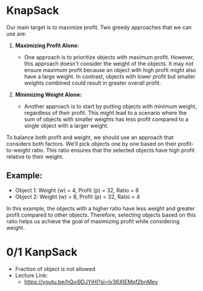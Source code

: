 # KnapSack

Our main target is to maximize profit. Two greedy approaches that we can use are:

1. **Maximizing Profit Alone:**
   - One approach is to prioritize objects with maximum profit. However, this approach doesn't consider the weight of the objects. It may not ensure maximum profit because an object with high profit might also have a large weight. In contrast, objects with lower profit but smaller weights combined could result in greater overall profit.

2. **Minimizing Weight Alone:**
   - Another approach is to start by putting objects with minimum weight, regardless of their profit. This might lead to a scenario where the sum of objects with smaller weights has less profit compared to a single object with a larger weight.

To balance both profit and weight, we should use an approach that considers both factors. We'll pick objects one by one based on their profit-to-weight ratio. This ratio ensures that the selected objects have high profit relative to their weight.

## Example:
- Object 1: Weight (w) = 4, Profit (p) = 32, Ratio = 8
- Object 2: Weight (w) = 8, Profit (p) = 32, Ratio = 4

In this example, the objects with a higher ratio have less weight and greater profit compared to other objects. Therefore, selecting objects based on this ratio helps us achieve the goal of maximizing profit while considering weight.

# 0/1 KanpSack
- Fraction of object is not allowed
- Lecture Link:
  - https://youtu.be/hQvi9DJYiHI?si=Iv36XIEMqf2bnMev
